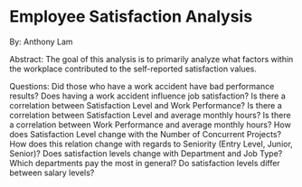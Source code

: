 # Employee Satisfaction Analysis

By: Anthony Lam

Abstract:
The goal of this analysis is to primarily analyze what factors within the workplace contributed to the self-reported satisfaction values.

Questions:
Did those who have a work accident have bad performance results?
Does having a work accident influence job satisfaction?
Is there a correlation between Satisfaction Level and Work Performance?
Is there a correlation between Satisfaction Level and average monthly hours?
Is there a correlation between Work Performance and average monthly hours?
How does Satisfaction Level change with the Number of Concurrent Projects?
How does this relation change with regards to Seniority (Entry Level, Junior, Senior)?
Does satisfaction levels change with Department and Job Type?
Which departments pay the most in general?
Do satisfaction levels differ between salary levels?
